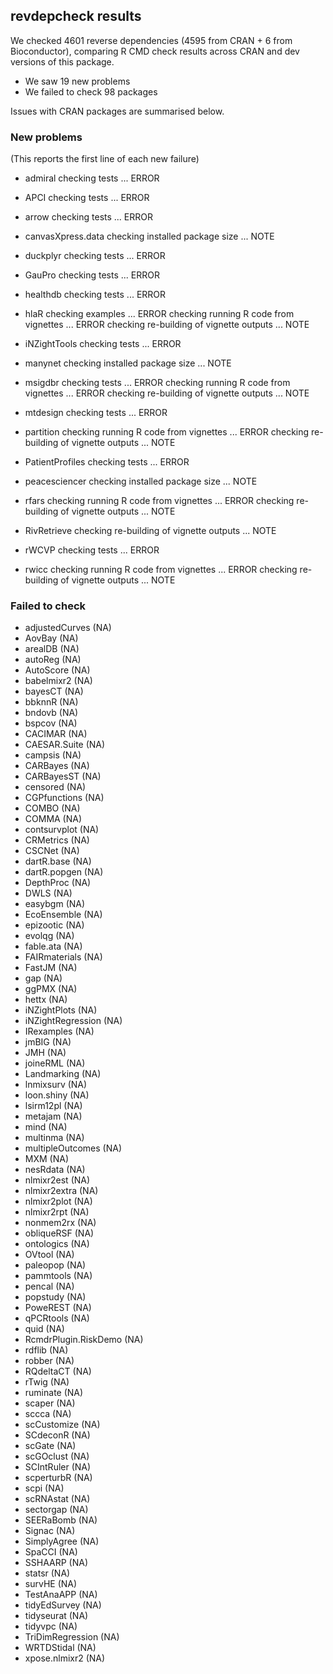 ## revdepcheck results

We checked 4601 reverse dependencies (4595 from CRAN + 6 from Bioconductor), comparing R CMD check results across CRAN and dev versions of this package.

 * We saw 19 new problems
 * We failed to check 98 packages

Issues with CRAN packages are summarised below.

### New problems
(This reports the first line of each new failure)

* admiral
  checking tests ... ERROR

* APCI
  checking tests ... ERROR

* arrow
  checking tests ... ERROR

* canvasXpress.data
  checking installed package size ... NOTE

* duckplyr
  checking tests ... ERROR

* GauPro
  checking tests ... ERROR

* healthdb
  checking tests ... ERROR

* hlaR
  checking examples ... ERROR
  checking running R code from vignettes ... ERROR
  checking re-building of vignette outputs ... NOTE

* iNZightTools
  checking tests ... ERROR

* manynet
  checking installed package size ... NOTE

* msigdbr
  checking tests ... ERROR
  checking running R code from vignettes ... ERROR
  checking re-building of vignette outputs ... NOTE

* mtdesign
  checking tests ... ERROR

* partition
  checking running R code from vignettes ... ERROR
  checking re-building of vignette outputs ... NOTE

* PatientProfiles
  checking tests ... ERROR

* peacesciencer
  checking installed package size ... NOTE

* rfars
  checking running R code from vignettes ... ERROR
  checking re-building of vignette outputs ... NOTE

* RivRetrieve
  checking re-building of vignette outputs ... NOTE

* rWCVP
  checking tests ... ERROR

* rwicc
  checking running R code from vignettes ... ERROR
  checking re-building of vignette outputs ... NOTE

### Failed to check

* adjustedCurves       (NA)
* AovBay               (NA)
* arealDB              (NA)
* autoReg              (NA)
* AutoScore            (NA)
* babelmixr2           (NA)
* bayesCT              (NA)
* bbknnR               (NA)
* bndovb               (NA)
* bspcov               (NA)
* CACIMAR              (NA)
* CAESAR.Suite         (NA)
* campsis              (NA)
* CARBayes             (NA)
* CARBayesST           (NA)
* censored             (NA)
* CGPfunctions         (NA)
* COMBO                (NA)
* COMMA                (NA)
* contsurvplot         (NA)
* CRMetrics            (NA)
* CSCNet               (NA)
* dartR.base           (NA)
* dartR.popgen         (NA)
* DepthProc            (NA)
* DWLS                 (NA)
* easybgm              (NA)
* EcoEnsemble          (NA)
* epizootic            (NA)
* evolqg               (NA)
* fable.ata            (NA)
* FAIRmaterials        (NA)
* FastJM               (NA)
* gap                  (NA)
* ggPMX                (NA)
* hettx                (NA)
* iNZightPlots         (NA)
* iNZightRegression    (NA)
* IRexamples           (NA)
* jmBIG                (NA)
* JMH                  (NA)
* joineRML             (NA)
* Landmarking          (NA)
* lnmixsurv            (NA)
* loon.shiny           (NA)
* lsirm12pl            (NA)
* metajam              (NA)
* mind                 (NA)
* multinma             (NA)
* multipleOutcomes     (NA)
* MXM                  (NA)
* nesRdata             (NA)
* nlmixr2est           (NA)
* nlmixr2extra         (NA)
* nlmixr2plot          (NA)
* nlmixr2rpt           (NA)
* nonmem2rx            (NA)
* obliqueRSF           (NA)
* ontologics           (NA)
* OVtool               (NA)
* paleopop             (NA)
* pammtools            (NA)
* pencal               (NA)
* popstudy             (NA)
* PoweREST             (NA)
* qPCRtools            (NA)
* quid                 (NA)
* RcmdrPlugin.RiskDemo (NA)
* rdflib               (NA)
* robber               (NA)
* RQdeltaCT            (NA)
* rTwig                (NA)
* ruminate             (NA)
* scaper               (NA)
* sccca                (NA)
* scCustomize          (NA)
* SCdeconR             (NA)
* scGate               (NA)
* scGOclust            (NA)
* SCIntRuler           (NA)
* scperturbR           (NA)
* scpi                 (NA)
* scRNAstat            (NA)
* sectorgap            (NA)
* SEERaBomb            (NA)
* Signac               (NA)
* SimplyAgree          (NA)
* SpaCCI               (NA)
* SSHAARP              (NA)
* statsr               (NA)
* survHE               (NA)
* TestAnaAPP           (NA)
* tidyEdSurvey         (NA)
* tidyseurat           (NA)
* tidyvpc              (NA)
* TriDimRegression     (NA)
* WRTDStidal           (NA)
* xpose.nlmixr2        (NA)
